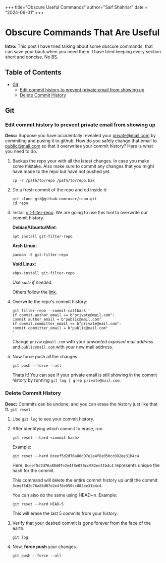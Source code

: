 +++
title="Obscure Useful Commands"
author="Saif Shahriar"
date = "2024-06-01"
+++

# Obscure Commands That Are Useful

**Intro:** This post I have tried talking about some obscure commands, that can save your
back when you need them. I have tried keeping every section short and concise.
No BS.

## Table of Contents
- [Git](#git)
    - [Edit commit history to prevent private email from showing up](#edit-commit-history-to-prevent-private-email-from-showing-up)
    - [Delete Commit History](#delete-commit-history)

## Git
### Edit commit history to prevent private email from showing up
**Desc:** Suppose you have accidentally revealed your <private@mail.com> by
commiting and pusing it to github. How do you safely change that email to
<public@mail.com> so that it overwrites your commit history? Here is what you
need to do.

1. Backup the repo your with all the latest changes. In case you make some
   mistake. Also make sure to commit any changes that you might have made to the
   repo but have not pushed yet.
   ```fish
   cp -r /path/to/repo /path/to/repo.bak
   ```

2. Do a fresh commit of the repo and cd inside it:
   ```fish
   git clone git@github.com:user/repo.git
   cd repo
   ```

3. Install [git-filter-repo](https://github.com/newren/git-filter-repo). We are
   going to use this tool to overwrite our commit history.

   **Debian/Ubuntu/Mint**:
   ```fish
   apt install git-filter-repo
   ```
   **Arch Linux:**
   ```fish
   pacman -S git-filter-repo
   ```
   **Void Linux:**
   ```fish
   xbps-install git-filter-repo
   ```
   *Use `sudo` if needed.*

   Others follow the [link](https://github.com/newren/git-filter-repo).

4. Overwrite the repo's commit history:
   ```fish
   git filter-repo --commit-callback '
   if commit.author_email == b"private@mail.com":
   commit.author_email = b"public@mail.com"
   if commit.committer_email == b"private@mail.com":
   commit.committer_email = b"public@mail.com"
   '
   ```
   Change `private@mail.com` with your *unwanted exposed mail address* and
   `public@mail.com` with your new mail address.

5. Now force push all the changes.
   ```fish
   git push --force --all
   ```

   Thats it! You can see if your private email is still showing in the commit
   history by running `git log | grep private@mail.com`.

### Delete Commit History
**Desc:** Commits can be undone, and you can erase the history just like that.
ft. `git reset`.

1. Use `git log` to see your commit history.
2. After identifying which commit to erase, run:
   ```fish
   git reset --hard <commit-hash>
   ```
   Example:
   ```fish
   git reset --hard 0ceef5d2d76a88d07e2e4f8e050cc082ee31b4c4
   ```
   Here, `0ceef5d2d76a88d07e2e4f8e050cc082ee31b4c4` represents unique the hash
   for the commit.

   This command will delete the entire commit history up until the commit:
   `0ceef5d2d76a88d07e2e4f8e050cc082ee31b4c4`.

   You can also do the same using HEAD~n.
   Example:
   ```fish
   git reset --hard HEAD~5
   ```
   This will erase the last 5 commits from your history.
3. Verify that your desired commit is gone forever from the face of the earth.
   ```fish
   git log
   ```
4. Now, **force push** your changes.
   ```fish
   git push --force --all
   ```
